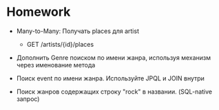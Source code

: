 Homework
========

- Many-to-Many: Получать places для artist
    - GET /artists/{id}/places

- Дополнить Genre поиском по имени жанра, используя механизм через именование метода
- Поиск event по имени жанра. Используйте JPQL и JOIN внутри
- Поиск жанров содержащих строку "rock" в названии. (SQL-native запрос)


